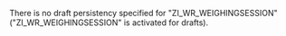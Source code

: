 There is no draft persistency specified for "ZI_WR_WEIGHINGSESSION" ("ZI_WR_WEIGHINGSESSION" is activated for drafts).
